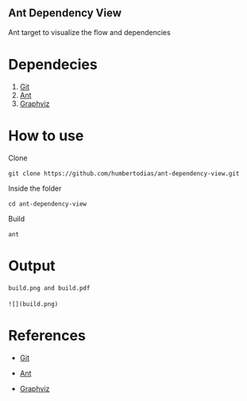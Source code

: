 ## Ant Dependency View

Ant target to visualize the flow and dependencies


# Dependecies

1. [Git](https://git-scm.com/downloads)
2. [Ant](https://ant.apache.org/bindownload.cgi)
3. [Graphviz](http://www.graphviz.org/Download.php)


# How to use

Clone

```
git clone https://github.com/humbertodias/ant-dependency-view.git
```

Inside the folder

```
cd ant-dependency-view
```

Build

```
ant 
```


# Output

	build.png and build.pdf

	![](build.png)

# References

* [Git](https://git-scm.com/downloads)

* [Ant](https://ant.apache.org/bindownload.cgi)

* [Graphviz](http://www.graphviz.org/Download.php)
